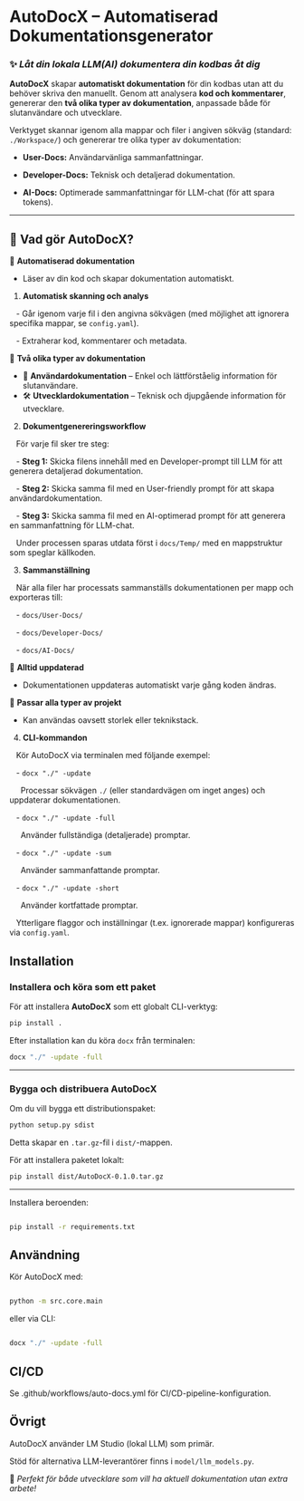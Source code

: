 

# **AutoDocX – Automatiserad Dokumentationsgenerator**  

### ✨ _Låt din lokala LLM(AI) dokumentera din kodbas åt dig_  

**AutoDocX** skapar **automatiskt dokumentation** för din kodbas utan att du behöver skriva den manuellt. Genom att analysera **kod och kommentarer**, genererar den **två olika typer av dokumentation**, anpassade både för slutanvändare och utvecklare.  


Verktyget skannar igenom alla mappar och filer i angiven sökväg (standard: `./Workspace/`) och genererar tre olika typer av dokumentation:

- **User-Docs:** Användarvänliga sammanfattningar.

- **Developer-Docs:** Teknisk och detaljerad dokumentation.

- **AI-Docs:** Optimerade sammanfattningar för LLM-chat (för att spara tokens).


-----


## 🔹 **Vad gör AutoDocX?**  

📌 **Automatiserad dokumentation**  
   - Läser av din kod och skapar dokumentation automatiskt.  

1. **Automatisk skanning och analys**  

   - Går igenom varje fil i den angivna sökvägen (med möjlighet att ignorera specifika mappar, se `config.yaml`).

   - Extraherar kod, kommentarer och metadata.



📌 **Två olika typer av dokumentation**  
   - 📝 **Användardokumentation** – Enkel och lättförståelig information för slutanvändare.  
   - 🛠 **Utvecklardokumentation** – Teknisk och djupgående information för utvecklare.  

2. **Dokumentgenereringsworkflow**  

   För varje fil sker tre steg:

   - **Steg 1:** Skicka filens innehåll med en Developer-prompt till LLM för att generera detaljerad dokumentation.

   - **Steg 2:** Skicka samma fil med en User-friendly prompt för att skapa användardokumentation.

   - **Steg 3:** Skicka samma fil med en AI-optimerad prompt för att generera en sammanfattning för LLM-chat.

  

   Under processen sparas utdata först i `docs/Temp/` med en mappstruktur som speglar källkoden.

  

3. **Sammanställning**  

   När alla filer har processats sammanställs dokumentationen per mapp och exporteras till:

   - `docs/User-Docs/`

   - `docs/Developer-Docs/`

   - `docs/AI-Docs/`



📌 **Alltid uppdaterad**  
   - Dokumentationen uppdateras automatiskt varje gång koden ändras.  

📌 **Passar alla typer av projekt**  
   - Kan användas oavsett storlek eller teknikstack.  


4. **CLI-kommandon**  

   Kör AutoDocX via terminalen med följande exempel:

   - `docx "./" -update`  

     Processar sökvägen `./` (eller standardvägen om inget anges) och uppdaterar dokumentationen.

   - `docx "./" -update -full`  

     Använder fullständiga (detaljerade) promptar.

   - `docx "./" -update -sum`  

     Använder sammanfattande promptar.

   - `docx "./" -update -short`  

     Använder kortfattade promptar.

  

   Ytterligare flaggor och inställningar (t.ex. ignorerade mappar) konfigureras via `config.yaml`.




## Installation


### **Installera och köra som ett paket**

För att installera **AutoDocX** som ett globalt CLI-verktyg:

```bash
pip install .
```

Efter installation kan du köra `docx` från terminalen:

```bash
docx "./" -update -full
```


---

### **Bygga och distribuera AutoDocX**
Om du vill bygga ett distributionspaket:

```bash
python setup.py sdist
```

Detta skapar en `.tar.gz`-fil i `dist/`-mappen.

För att installera paketet lokalt:

```bash
pip install dist/AutoDocX-0.1.0.tar.gz
```

---

  

Installera beroenden:

```bash

pip install -r requirements.txt

```

  

## Användning

  

Kör AutoDocX med:

```bash

python -m src.core.main

```

eller via CLI:

```bash

docx "./" -update -full

```

  

## CI/CD

  

Se .github/workflows/auto-docs.yml för CI/CD-pipeline-konfiguration.

  

## Övrigt

  

AutoDocX använder LM Studio (lokal LLM) som primär.

Stöd för alternativa LLM-leverantörer finns i `model/llm_models.py`.


🚀 _Perfekt för både utvecklare som vill ha aktuell dokumentation utan extra arbete!_  
